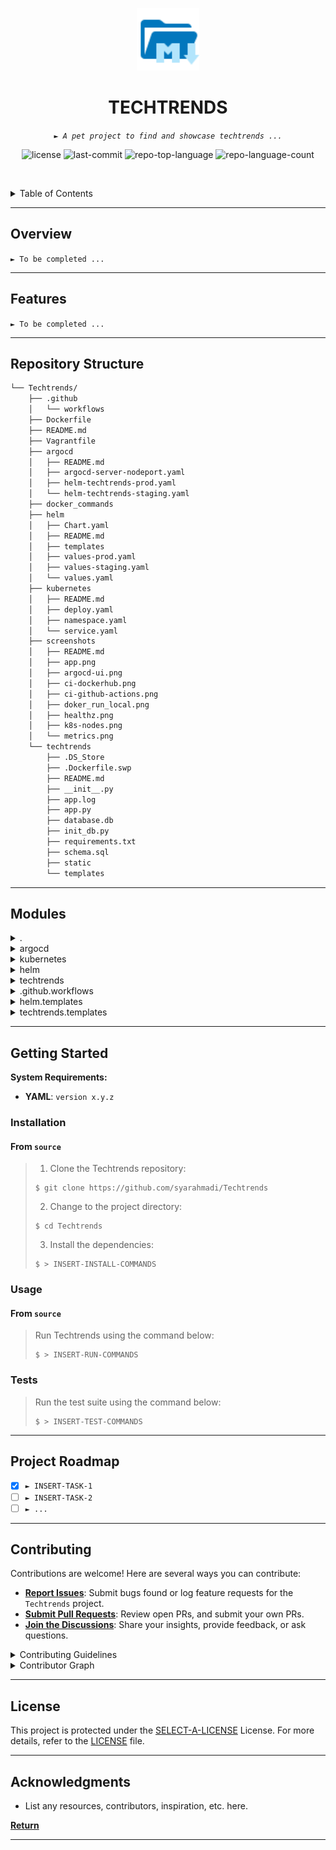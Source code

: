 <p align="center">
  <img src="https://raw.githubusercontent.com/PKief/vscode-material-icon-theme/ec559a9f6bfd399b82bb44393651661b08aaf7ba/icons/folder-markdown-open.svg" width="100" alt="project-logo">
</p>
<p align="center">
    <h1 align="center">TECHTRENDS</h1>
</p>
<p align="center">
    <em><code>► A pet project to find and showcase techtrends ...</code></em>
</p>
<p align="center">
	<img src="https://img.shields.io/github/license/syarahmadi/Techtrends?style=default&logo=opensourceinitiative&logoColor=white&color=0080ff" alt="license">
	<img src="https://img.shields.io/github/last-commit/syarahmadi/Techtrends?style=default&logo=git&logoColor=white&color=0080ff" alt="last-commit">
	<img src="https://img.shields.io/github/languages/top/syarahmadi/Techtrends?style=default&color=0080ff" alt="repo-top-language">
	<img src="https://img.shields.io/github/languages/count/syarahmadi/Techtrends?style=default&color=0080ff" alt="repo-language-count">
<p>
<p align="center">
	<!-- default option, no dependency badges. -->
</p>

<br><!-- TABLE OF CONTENTS -->
<details>
  <summary>Table of Contents</summary><br>

- [ Overview](#-overview)
- [ Features](#-features)
- [ Repository Structure](#-repository-structure)
- [ Modules](#-modules)
- [ Getting Started](#-getting-started)
  - [ Installation](#-installation)
  - [ Usage](#-usage)
  - [ Tests](#-tests)
- [ Project Roadmap](#-project-roadmap)
- [ Contributing](#-contributing)
- [ License](#-license)
- [ Acknowledgments](#-acknowledgments)
</details>
<hr>

##  Overview

<code>► To be completed ...</code>

---

##  Features

<code>► To be completed ...</code>

---

##  Repository Structure

```sh
└── Techtrends/
    ├── .github
    │   └── workflows
    ├── Dockerfile
    ├── README.md
    ├── Vagrantfile
    ├── argocd
    │   ├── README.md
    │   ├── argocd-server-nodeport.yaml
    │   ├── helm-techtrends-prod.yaml
    │   └── helm-techtrends-staging.yaml
    ├── docker_commands
    ├── helm
    │   ├── Chart.yaml
    │   ├── README.md
    │   ├── templates
    │   ├── values-prod.yaml
    │   ├── values-staging.yaml
    │   └── values.yaml
    ├── kubernetes
    │   ├── README.md
    │   ├── deploy.yaml
    │   ├── namespace.yaml
    │   └── service.yaml
    ├── screenshots
    │   ├── README.md
    │   ├── app.png
    │   ├── argocd-ui.png
    │   ├── ci-dockerhub.png
    │   ├── ci-github-actions.png
    │   ├── doker_run_local.png
    │   ├── healthz.png
    │   ├── k8s-nodes.png
    │   └── metrics.png
    └── techtrends
        ├── .DS_Store
        ├── .Dockerfile.swp
        ├── README.md
        ├── __init__.py
        ├── app.log
        ├── app.py
        ├── database.db
        ├── init_db.py
        ├── requirements.txt
        ├── schema.sql
        ├── static
        └── templates
```

---

##  Modules

<details closed><summary>.</summary>

| File                                                                                    | Summary                         |
| ---                                                                                     | ---                             |
| [Dockerfile](https://github.com/syarahmadi/Techtrends/blob/master/Dockerfile)           | <code>► To be completed ...</code> |
| [docker_commands](https://github.com/syarahmadi/Techtrends/blob/master/docker_commands) | <code>► To be completed ...</code> |
| [Vagrantfile](https://github.com/syarahmadi/Techtrends/blob/master/Vagrantfile)         | <code>► To be completed ...</code> |

</details>

<details closed><summary>argocd</summary>

| File                                                                                                                     | Summary                         |
| ---                                                                                                                      | ---                             |
| [argocd-server-nodeport.yaml](https://github.com/syarahmadi/Techtrends/blob/master/argocd/argocd-server-nodeport.yaml)   | <code>► To be completed ...</code> |
| [helm-techtrends-prod.yaml](https://github.com/syarahmadi/Techtrends/blob/master/argocd/helm-techtrends-prod.yaml)       | <code>► To be completed ...</code> |
| [helm-techtrends-staging.yaml](https://github.com/syarahmadi/Techtrends/blob/master/argocd/helm-techtrends-staging.yaml) | <code>► To be completed ...</code> |

</details>

<details closed><summary>kubernetes</summary>

| File                                                                                             | Summary                         |
| ---                                                                                              | ---                             |
| [deploy.yaml](https://github.com/syarahmadi/Techtrends/blob/master/kubernetes/deploy.yaml)       | <code>► To be completed ...</code> |
| [service.yaml](https://github.com/syarahmadi/Techtrends/blob/master/kubernetes/service.yaml)     | <code>► To be completed ...</code> |
| [namespace.yaml](https://github.com/syarahmadi/Techtrends/blob/master/kubernetes/namespace.yaml) | <code>► To be completed ...</code> |

</details>

<details closed><summary>helm</summary>

| File                                                                                                 | Summary                         |
| ---                                                                                                  | ---                             |
| [Chart.yaml](https://github.com/syarahmadi/Techtrends/blob/master/helm/Chart.yaml)                   | <code>► To be completed ...</code> |
| [values-staging.yaml](https://github.com/syarahmadi/Techtrends/blob/master/helm/values-staging.yaml) | <code>► To be completed ...</code> |
| [values.yaml](https://github.com/syarahmadi/Techtrends/blob/master/helm/values.yaml)                 | <code>► To be completed ...</code> |
| [values-prod.yaml](https://github.com/syarahmadi/Techtrends/blob/master/helm/values-prod.yaml)       | <code>► To be completed ...</code> |

</details>

<details closed><summary>techtrends</summary>

| File                                                                                                 | Summary                         |
| ---                                                                                                  | ---                             |
| [requirements.txt](https://github.com/syarahmadi/Techtrends/blob/master/techtrends/requirements.txt) | <code>► To be completed ...</code> |
| [schema.sql](https://github.com/syarahmadi/Techtrends/blob/master/techtrends/schema.sql)             | <code>► To be completed ...</code> |
| [app.py](https://github.com/syarahmadi/Techtrends/blob/master/techtrends/app.py)                     | <code>► To be completed ...</code> |
| [init_db.py](https://github.com/syarahmadi/Techtrends/blob/master/techtrends/init_db.py)             | <code>► To be completed ...</code> |

</details>

<details closed><summary>.github.workflows</summary>

| File                                                                                                                        | Summary                         |
| ---                                                                                                                         | ---                             |
| [techtrends-dockerhub.yml](https://github.com/syarahmadi/Techtrends/blob/master/.github/workflows/techtrends-dockerhub.yml) | <code>► To be completed ...</code> |

</details>

<details closed><summary>helm.templates</summary>

| File                                                                                                 | Summary                         |
| ---                                                                                                  | ---                             |
| [deploy.yaml](https://github.com/syarahmadi/Techtrends/blob/master/helm/templates/deploy.yaml)       | <code>► To be completed ...</code> |
| [service.yaml](https://github.com/syarahmadi/Techtrends/blob/master/helm/templates/service.yaml)     | <code>► To be completed ...</code> |
| [namespace.yaml](https://github.com/syarahmadi/Techtrends/blob/master/helm/templates/namespace.yaml) | <code>► To be completed ...</code> |

</details>

<details closed><summary>techtrends.templates</summary>

| File                                                                                                 | Summary                         |
| ---                                                                                                  | ---                             |
| [post.html](https://github.com/syarahmadi/Techtrends/blob/master/techtrends/templates/post.html)     | <code>► To be completed ...</code> |
| [index.html](https://github.com/syarahmadi/Techtrends/blob/master/techtrends/templates/index.html)   | <code>► To be completed ...</code> |
| [about.html](https://github.com/syarahmadi/Techtrends/blob/master/techtrends/templates/about.html)   | <code>► To be completed ...</code> |
| [base.html](https://github.com/syarahmadi/Techtrends/blob/master/techtrends/templates/base.html)     | <code>► To be completed ...</code> |
| [create.html](https://github.com/syarahmadi/Techtrends/blob/master/techtrends/templates/create.html) | <code>► To be completed ...</code> |
| [404.html](https://github.com/syarahmadi/Techtrends/blob/master/techtrends/templates/404.html)       | <code>► To be completed ...</code> |

</details>

---

##  Getting Started

**System Requirements:**

* **YAML**: `version x.y.z`

###  Installation

<h4>From <code>source</code></h4>

> 1. Clone the Techtrends repository:
>
> ```console
> $ git clone https://github.com/syarahmadi/Techtrends
> ```
>
> 2. Change to the project directory:
> ```console
> $ cd Techtrends
> ```
>
> 3. Install the dependencies:
> ```console
> $ > INSERT-INSTALL-COMMANDS
> ```

###  Usage

<h4>From <code>source</code></h4>

> Run Techtrends using the command below:
> ```console
> $ > INSERT-RUN-COMMANDS
> ```

###  Tests

> Run the test suite using the command below:
> ```console
> $ > INSERT-TEST-COMMANDS
> ```

---

##  Project Roadmap

- [X] `► INSERT-TASK-1`
- [ ] `► INSERT-TASK-2`
- [ ] `► ...`

---

##  Contributing

Contributions are welcome! Here are several ways you can contribute:

- **[Report Issues](https://github.com/syarahmadi/Techtrends/issues)**: Submit bugs found or log feature requests for the `Techtrends` project.
- **[Submit Pull Requests](https://github.com/syarahmadi/Techtrends/blob/main/CONTRIBUTING.md)**: Review open PRs, and submit your own PRs.
- **[Join the Discussions](https://github.com/syarahmadi/Techtrends/discussions)**: Share your insights, provide feedback, or ask questions.

<details closed>
<summary>Contributing Guidelines</summary>

1. **Fork the Repository**: Start by forking the project repository to your github account.
2. **Clone Locally**: Clone the forked repository to your local machine using a git client.
   ```sh
   git clone https://github.com/syarahmadi/Techtrends
   ```
3. **Create a New Branch**: Always work on a new branch, giving it a descriptive name.
   ```sh
   git checkout -b new-feature-x
   ```
4. **Make Your Changes**: Develop and test your changes locally.
5. **Commit Your Changes**: Commit with a clear message describing your updates.
   ```sh
   git commit -m 'Implemented new feature x.'
   ```
6. **Push to github**: Push the changes to your forked repository.
   ```sh
   git push origin new-feature-x
   ```
7. **Submit a Pull Request**: Create a PR against the original project repository. Clearly describe the changes and their motivations.
8. **Review**: Once your PR is reviewed and approved, it will be merged into the main branch. Congratulations on your contribution!
</details>

<details closed>
<summary>Contributor Graph</summary>
<br>
<p align="center">
   <a href="https://github.com{/syarahmadi/Techtrends/}graphs/contributors">
      <img src="https://contrib.rocks/image?repo=syarahmadi/Techtrends">
   </a>
</p>
</details>

---

##  License

This project is protected under the [SELECT-A-LICENSE](https://choosealicense.com/licenses) License. For more details, refer to the [LICENSE](https://choosealicense.com/licenses/) file.

---

##  Acknowledgments

- List any resources, contributors, inspiration, etc. here.

[**Return**](#-overview)

---
